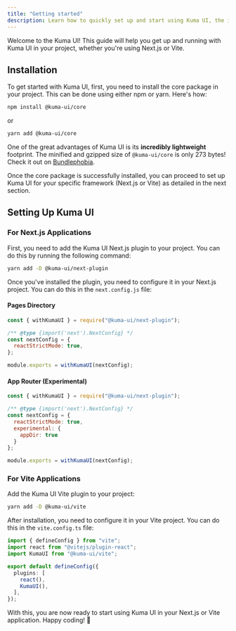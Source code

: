 ```yaml
---
title: "Getting started"
description: Learn how to quickly set up and start using Kuma UI, the incredibly lightweight zero-runtime CSS-in-JS library, in your Next.js or Vite project.
---
```



Welcome to the Kuma UI! This guide will help you get up and running with Kuma UI in your project, whether you're using Next.js or Vite.

## Installation

To get started with Kuma UI, first, you need to install the core package in your project. This can be done using either npm or yarn. Here's how:

```bash
npm install @kuma-ui/core
```

or 

```bash
yarn add @kuma-ui/core
```

One of the great advantages of Kuma UI is its **incredibly lightweight** footprint. The minified and gzipped size of `@kuma-ui/core` is only 273 bytes! Check it out on [Bundlephobia](https://bundlephobia.com/package/@kuma-ui/core@0.2.0).

Once the core package is successfully installed, you can proceed to set up Kuma UI for your specific framework (Next.js or Vite) as detailed in the next section.


## Setting Up Kuma UI

### For Next.js Applications

First, you need to add the Kuma UI Next.js plugin to your project. You can do this by running the following command:

```bash
yarn add -D @kuma-ui/next-plugin
```

Once you've installed the plugin, you need to configure it in your Next.js project. You can do this in the `next.config.js` file:

#### Pages Directory

```js
const { withKumaUI } = require("@kuma-ui/next-plugin");

/** @type {import('next').NextConfig} */
const nextConfig = {
  reactStrictMode: true,
};

module.exports = withKumaUI(nextConfig);
```

#### App Router (Experimental)

```js
const { withKumaUI } = require("@kuma-ui/next-plugin");

/** @type {import('next').NextConfig} */
const nextConfig = {
  reactStrictMode: true,
  experimental: {
    appDir: true
  }
};

module.exports = withKumaUI(nextConfig);
```

### For Vite Applications

Add the Kuma UI Vite plugin to your project:

```bash
yarn add -D @kuma-ui/vite
```

After installation, you need to configure it in your Vite project. You can do this in the `vite.config.ts` file:

```ts
import { defineConfig } from "vite";
import react from "@vitejs/plugin-react";
import KumaUI from "@kuma-ui/vite";

export default defineConfig({
  plugins: [
    react(),
    KumaUI(),
  ],
});
```

With this, you are now ready to start using Kuma UI in your Next.js or Vite application. Happy coding! 🎉
